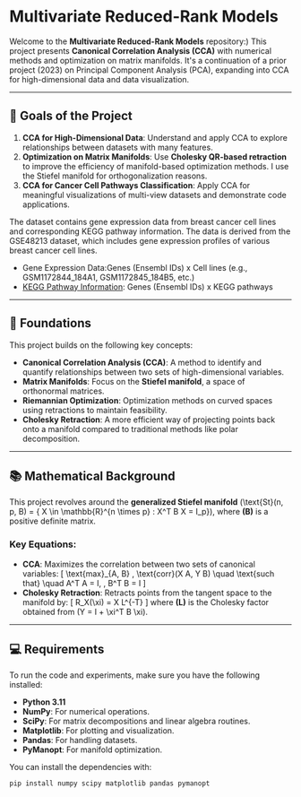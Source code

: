 # **Multivariate Reduced-Rank Models**  
Welcome to the **Multivariate Reduced-Rank Models** repository:) This project presents **Canonical Correlation Analysis (CCA)** with numerical methods and optimization on matrix manifolds. It's a continuation of a prior project (2023) on Principal Component Analysis (PCA), expanding into CCA for high-dimensional data and data visualization.

---

## **🌟 Goals of the Project**  
1. **CCA for High-Dimensional Data**: Understand and apply CCA to explore relationships between datasets with many features.
2. **Optimization on Matrix Manifolds**: Use **Cholesky QR-based retraction** to improve the efficiency of manifold-based optimization methods. I use the Stiefel manifold for orthogonalization reasons.
3. **CCA for Cancer Cell Pathways Classification**: Apply CCA for meaningful visualizations of multi-view datasets and demonstrate code applications.

The dataset contains gene expression data from breast cancer cell lines and corresponding KEGG pathway information. The data is derived from the GSE48213 dataset, which includes gene expression profiles of various breast cancer cell lines.
- Gene Expression Data:Genes (Ensembl IDs) x Cell lines (e.g., GSM1172844_184A1, GSM1172845_184B5, etc.)
- [KEGG Pathway Information](https://www.genome.jp/kegg/pathway.html): Genes (Ensembl IDs) x KEGG pathways

---

## **🔧 Foundations**  
This project builds on the following key concepts:
- **Canonical Correlation Analysis (CCA)**: A method to identify and quantify relationships between two sets of high-dimensional variables.
- **Matrix Manifolds**: Focus on the **Stiefel manifold**, a space of orthonormal matrices.
- **Riemannian Optimization**: Optimization methods on curved spaces using retractions to maintain feasibility.
- **Cholesky Retraction**: A more efficient way of projecting points back onto a manifold compared to traditional methods like polar decomposition.

---

## **📚 Mathematical Background**  
This project revolves around the **generalized Stiefel manifold** \(\text{St}(n, p, B) = \{ X \in \mathbb{R}^{n \times p} : X^T B X = I_p\}\), where **\(B\)** is a positive definite matrix.  
### Key Equations:
- **CCA**: Maximizes the correlation between two sets of canonical variables:
  \[
  \text{max}_{A, B} \, \text{corr}(X A, Y B) \quad \text{such that} \quad A^T A = I, \, B^T B = I
  \]
- **Cholesky Retraction**: Retracts points from the tangent space to the manifold by:
  \[
  R_X(\xi) = X L^{-T}
  \]
  where **\(L\)** is the Cholesky factor obtained from \(Y = I + \xi^T B \xi\).

---

## **💻 Requirements**  
To run the code and experiments, make sure you have the following installed:
- **Python 3.11**
- **NumPy**: For numerical operations.
- **SciPy**: For matrix decompositions and linear algebra routines.
- **Matplotlib**: For plotting and visualization.
- **Pandas**: For handling datasets.
- **PyManopt**: For manifold optimization.

You can install the dependencies with:
```bash
pip install numpy scipy matplotlib pandas pymanopt

